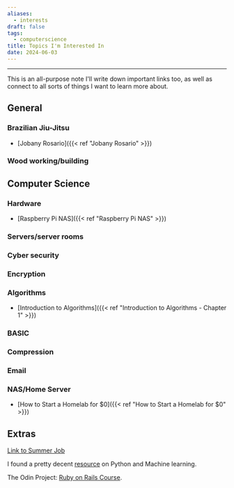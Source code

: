 ```yaml
---
aliases:
  - interests
draft: false
tags:
  - computerscience
title: Topics I'm Interested In
date: 2024-06-03
---
```



-------------------------------------------------------------------------------

This is an all-purpose note I'll write down important links too, as well as connect to all sorts of things I want to learn more about.

## General
### Brazilian Jiu-Jitsu
- [Jobany Rosario]({{< ref "Jobany Rosario" >}})
### Wood working/building

## Computer Science
### Hardware
- [Raspberry Pi NAS]({{< ref "Raspberry Pi NAS" >}})
### Servers/server rooms
### Cyber security
### Encryption
### Algorithms
- [Introduction to Algorithms]({{< ref "Introduction to Algorithms - Chapter 1" >}})
### BASIC
### Compression
### Email
### NAS/Home Server
- [How to Start a Homelab for $0]({{< ref "How to Start a Homelab for $0" >}})

## Extras

[Link to Summer Job](https://docs.google.com/forms/d/e/1FAIpQLSfP9zRgcbHiu8rpQM0b4eXzyVCd0BOHInZG8E-QA9APRFBlxQ/viewform) 

I found a pretty decent [resource](https://pythonmldaily.com/) on Python and Machine learning.

The Odin Project: [Ruby on Rails Course](https://www.theodinproject.com/paths/full-stack-ruby-on-rails/courses/ruby).